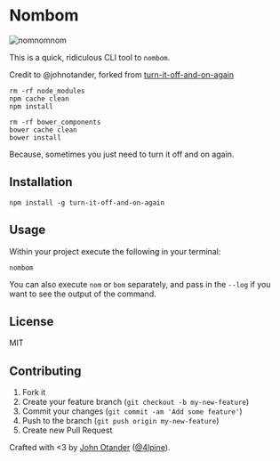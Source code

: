 # Nombom

![nomnomnom](http://i.giphy.com/jJJrvIhO0mt9e.gif)

This is a quick, ridiculous CLI tool to `nombom`.

Credit to @johnotander, forked from [turn-it-off-and-on-again](https://github.com/johnotander/turn-it-off-and-on-again)

```
rm -rf node_modules
npm cache clean
npm install

rm -rf bower_components
bower cache clean
bower install
```

Because, sometimes you just need to turn it off and on again.

## Installation

```
npm install -g turn-it-off-and-on-again
```

## Usage

Within your project execute the following in your terminal:

```
nombom
```

You can also execute `nom` or `bom` separately, and pass in the `--log` if you
want to see the output of the command.

## License

MIT

## Contributing

1. Fork it
2. Create your feature branch (`git checkout -b my-new-feature`)
3. Commit your changes (`git commit -am 'Add some feature'`)
4. Push to the branch (`git push origin my-new-feature`)
5. Create new Pull Request

Crafted with <3 by [John Otander](http://johnotander.com) ([@4lpine](https://twitter.com/4lpine)).